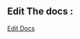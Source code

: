 
## Edit The docs  : 
<a href="https://gitpod.io/?autostart=true#https://github.com/MhadhbiXissam/IssamMhadhbi"> Edit Docs </a>